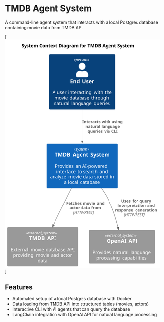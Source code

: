 # TMDB Agent System

A command-line agent system that interacts with a local Postgres database containing movie data from TMDB API.

[![L1 diagram](./docs/svg/TMDB%20Agent%20System%20-%20System%20Context.svg)]

## Features

- Automated setup of a local Postgres database with Docker
- Data loading from TMDB API into structured tables (movies, actors)
- Interactive CLI with AI agents that can query the database
- LangChain integration with OpenAI API for natural language processing

